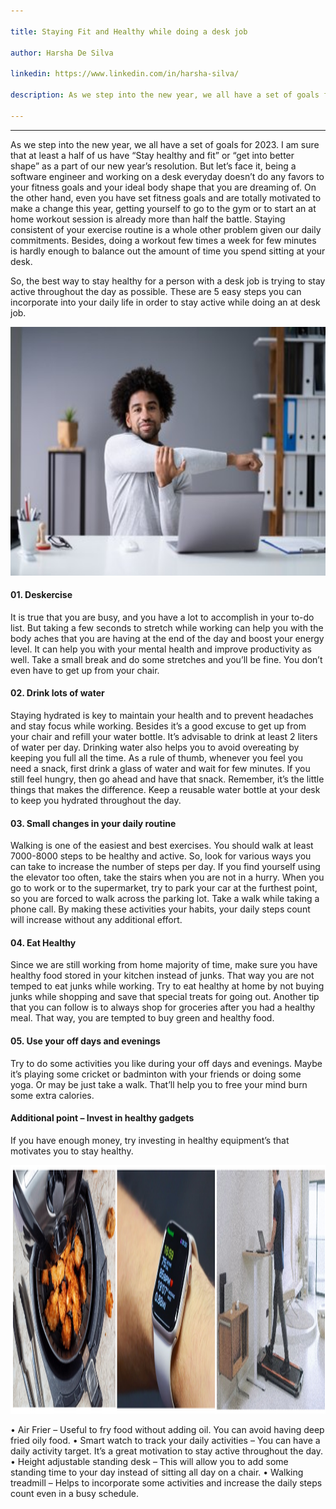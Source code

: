 ```yaml
---

title: Staying Fit and Healthy while doing a desk job

author: Harsha De Silva 

linkedin: https://www.linkedin.com/in/harsha-silva/

description: As we step into the new year, we all have a set of goals for 2023. I am sure that at least a half of us have “Stay healthy and fit” or “get into better shape” as a part of our new year’s resolution. But let’s face it, being a software engineer and working on a desk everyday doesn’t do any favors to your fitness goals and your ideal body shape that you are dreaming of. On the other hand, even you have set fitness goals and are totally motivated to make a change this year, getting yourself to go to the gym or to start an at home workout session is already more than half the battle. Staying consistent of your exercise routine is a whole other problem given our daily commitments. Besides, doing a workout few times a week for few minutes is hardly enough to balance out the amount of time you spend sitting at your desk. 

---
```

___
As we step into the new year, we all have a set of goals for 2023. I am sure that at least a half of us have “Stay healthy and fit” or “get into better shape” as a part of our new year’s resolution. But let’s face it, being a software engineer and working on a desk everyday doesn’t do any favors to your fitness goals and your ideal body shape that you are dreaming of. On the other hand, even you have set fitness goals and are totally motivated to make a change this year, getting yourself to go to the gym or to start an at home workout session is already more than half the battle. Staying consistent of your exercise routine is a whole other problem given our daily commitments. Besides, doing a workout few times a week for few minutes is hardly enough to balance out the amount of time you spend sitting at your desk.

So, the best way to stay healthy for a person with a desk job is trying to stay active throughout the day as possible. These are 5 easy steps you can incorporate into your daily life in order to stay active while doing an at desk job.

<img src="/img/hs_1_2023_01_13.png" height="398 px" width="673 px"  />

#### **01.	Deskercise**

It is true that you are busy, and you have a lot to accomplish in your to-do list. But taking a few seconds to stretch while working can help you with the body aches that you are having at the end of the day and boost your energy level. It can help you with your mental health and improve productivity as well. Take a small break and do some stretches and you’ll be fine. You don’t even have to get up from your chair.

#### **02.	Drink lots of water**

Staying hydrated is key to maintain your health and to prevent headaches and stay focus while working. Besides it’s a good excuse to get up from your chair and refill your water bottle. It’s advisable to drink at least 2 liters of water per day. Drinking water also helps you to avoid overeating by keeping you full all the time. As a rule of thumb, whenever you feel you need a snack, first drink a glass of water and wait for few minutes. If you still feel hungry, then go ahead and have that snack. Remember, it’s the little things that makes the difference. Keep a reusable water bottle at your desk to keep you hydrated throughout the day.

#### **03.	Small changes in your daily routine**

Walking is one of the easiest and best exercises. You should walk at least 7000-8000 steps to be healthy and active. So, look for various ways you can take to increase the number of steps per day. If you find yourself using the elevator too often, take the stairs when you are not in a hurry. When you go to work or to the supermarket, try to park your car at the furthest point, so you are forced to walk across the parking lot. Take a walk while taking a phone call. By making these activities your habits, your daily steps count will increase without any additional effort. 

#### **04.	Eat Healthy**

Since we are still working from home majority of time, make sure you have healthy food stored in your kitchen instead of junks. That way you are not temped to eat junks while working. Try to eat healthy at home by not buying junks while shopping and save that special treats for going out. Another tip that you can follow is to always shop for groceries after you had a healthy meal. That way, you are tempted to buy green and healthy food. 

#### **05.	Use your off days and evenings**

Try to do some activities you like during your off days and evenings. Maybe it’s playing some cricket or badminton with your friends or doing some yoga. Or may be just take a walk. That’ll help you to free your mind burn some extra calories.

#### **Additional point – Invest in healthy gadgets**

If you have enough money, try investing in healthy equipment’s that motivates you to stay healthy.

<img src="/img/hs_2_2023_01_13.png" height="398 px" width="673 px"  />

•	Air Frier – Useful to fry food without adding oil. You can avoid having deep fried oily food.
•	Smart watch to track your daily activities – You can have a daily activity target. It’s a great motivation to stay active throughout the day.
•	Height adjustable standing desk – This will allow you to add some standing time to your day instead of sitting all day on a chair.
•	Walking treadmill – Helps to incorporate some activities and increase the daily steps count even in a busy schedule.








    
    







